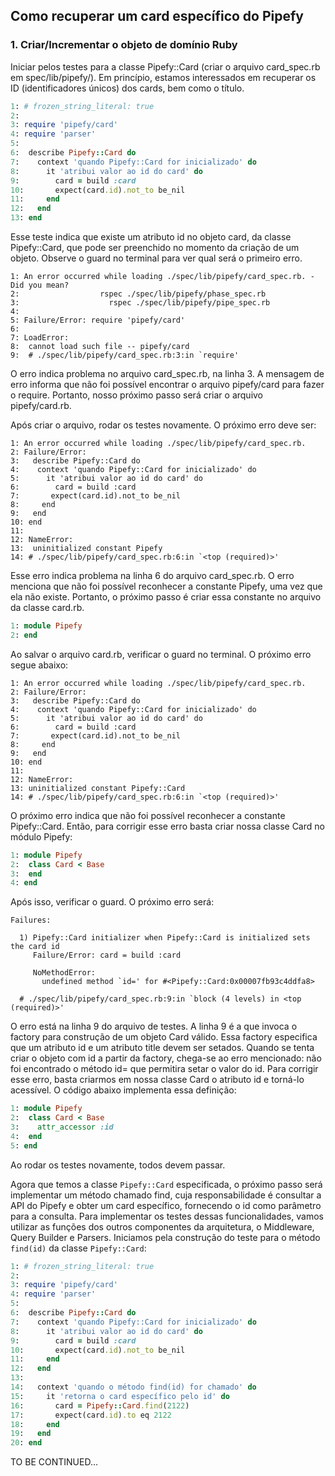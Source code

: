 ## Como recuperar um card específico do Pipefy

### 1. Criar/Incrementar o objeto de domínio Ruby

Iniciar pelos testes para a classe Pipefy::Card (criar o arquivo card_spec.rb em spec/lib/pipefy/). Em princípio, estamos interessados em recuperar os ID (identificadores únicos) dos cards, bem como o título.

```ruby
1: # frozen_string_literal: true
2:
3: require 'pipefy/card'
4: require 'parser'
5:
6:  describe Pipefy::Card do
7:    context 'quando Pipefy::Card for inicializado' do
8:      it 'atribui valor ao id do card' do
9:        card = build :card
10:       expect(card.id).not_to be_nil
11:     end
12:   end
13: end
```

Esse teste indica que existe um atributo id no objeto card, da classe Pipefy::Card, que pode ser preenchido no momento da criação de um objeto. Observe o guard no terminal para ver qual será o primeiro erro.

```
1: An error occurred while loading ./spec/lib/pipefy/card_spec.rb. - Did you mean?
2:                  rspec ./spec/lib/pipefy/phase_spec.rb
3:                    rspec ./spec/lib/pipefy/pipe_spec.rb
4:
5: Failure/Error: require 'pipefy/card'
6:
7: LoadError:
8:  cannot load such file -- pipefy/card
9:  # ./spec/lib/pipefy/card_spec.rb:3:in `require'
```

O erro indica problema no arquivo card_spec.rb, na linha 3. A mensagem de erro informa que não foi possível encontrar o arquivo pipefy/card para fazer o require. Portanto, nosso próximo passo será criar o arquivo pipefy/card.rb.

Após criar o arquivo, rodar os testes novamente. O próximo erro deve ser:

```
1: An error occurred while loading ./spec/lib/pipefy/card_spec.rb.
2: Failure/Error:
3:   describe Pipefy::Card do
4:    context 'quando Pipefy::Card for inicializado' do
5:      it 'atribui valor ao id do card' do
6:        card = build :card
7:       expect(card.id).not_to be_nil
8:     end
9:   end
10: end
11:
12: NameError:
13:  uninitialized constant Pipefy
14: # ./spec/lib/pipefy/card_spec.rb:6:in `<top (required)>'
```

Esse erro indica problema na linha 6 do arquivo card_spec.rb. O erro menciona que não foi possível reconhecer a constante Pipefy, uma vez que ela não existe. Portanto, o próximo passo é criar essa constante no arquivo da classe card.rb.

```ruby
1: module Pipefy
2: end
```

Ao salvar o arquivo card.rb, verificar o guard no terminal. O próximo erro segue abaixo:

```
1: An error occurred while loading ./spec/lib/pipefy/card_spec.rb.
2: Failure/Error:
3:   describe Pipefy::Card do
4:    context 'quando Pipefy::Card for inicializado' do
5:      it 'atribui valor ao id do card' do
6:        card = build :card
7:       expect(card.id).not_to be_nil
8:     end
9:   end
10: end
11:
12: NameError:
13: uninitialized constant Pipefy::Card
14: # ./spec/lib/pipefy/card_spec.rb:6:in `<top (required)>'
```

O próximo erro indica que não foi possível reconhecer a constante Pipefy::Card. Então, para corrigir esse erro basta criar nossa classe Card no módulo Pipefy:

```ruby
1: module Pipefy
2:  class Card < Base
3:  end
4: end
```

Após isso, verificar o guard. O próximo erro será:

```
Failures:

  1) Pipefy::Card initializer when Pipefy::Card is initialized sets the card id
     Failure/Error: card = build :card
     
     NoMethodError:
       undefined method `id=' for #<Pipefy::Card:0x00007fb93c4ddfa8>

  # ./spec/lib/pipefy/card_spec.rb:9:in `block (4 levels) in <top (required)>'
```

O erro está na linha 9 do arquivo de testes. A linha 9 é a que invoca o factory para construção de um objeto Card válido. Essa factory especifica que um atributo id e um atributo title devem ser setados. Quando se tenta criar o objeto com id a partir da factory, chega-se ao erro mencionado: não foi encontrado o método id= que permitira setar o valor do id. Para corrigir esse erro, basta criarmos em nossa classe Card o atributo id e torná-lo acessível. O código abaixo implementa essa definição:

```ruby
1: module Pipefy
2:  class Card < Base
3:    attr_accessor :id 
4:  end
5: end
```

Ao rodar os testes novamente, todos devem passar.

Agora que temos a classe ```Pipefy::Card``` especificada, o próximo passo será implementar um método chamado find, cuja responsabilidade é consultar a API do Pipefy e obter um card específico, fornecendo o id como parâmetro para a consulta. Para implementar os testes dessas funcionalidades, vamos utilizar as funções dos outros componentes da arquitetura, o Middleware, Query Builder e Parsers. Iniciamos pela construção do teste para o método ```find(id)``` da classe ```Pipefy::Card```:

```ruby
1: # frozen_string_literal: true
2:
3: require 'pipefy/card'
4: require 'parser'
5:
6:  describe Pipefy::Card do
7:    context 'quando Pipefy::Card for inicializado' do
8:      it 'atribui valor ao id do card' do
9:        card = build :card
10:       expect(card.id).not_to be_nil
11:     end
12:   end
13:
14:   context 'quando o método find(id) for chamado' do
15:     it 'retorna o card específico pelo id' do
16:       card = Pipefy::Card.find(2122)
17:       expect(card.id).to eq 2122
18:     end
19:   end
20: end
```


TO BE CONTINUED...


































